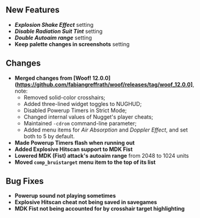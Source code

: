 ## New Features

- **_Explosion Shake Effect_** setting
- **_Disable Radiation Suit Tint_** setting
- **_Double Autoaim range_** setting
- **Keep palette changes in screenshots** setting

## Changes

- **Merged changes from [Woof! 12.0.0](https://github.com/fabiangreffrath/woof/releases/tag/woof_12.0.0]**, note:
  - Removed solid-color crosshairs;
  - Added three-lined widget toggles to NUGHUD;
  - Disabled Powerup Timers in Strict Mode;
  - Changed internal values of Nugget's player cheats;
  - Maintained `-cdrom` command-line parameter;
  - Added menu items for _Air Absorption_ and _Doppler Effect_, and set both to 5 by default.
- **Made Powerup Timers flash when running out**
- **Added Explosive Hitscan support to MDK Fist**
- **Lowered MDK (Fist) attack's autoaim range** from 2048 to 1024 units
- **Moved `comp_bruistarget` menu item to the top of its list**

## Bug Fixes

- **Powerup sound not playing sometimes**
- **Explosive Hitscan cheat not being saved in savegames**
- **MDK Fist not being accounted for by crosshair target highlighting**
